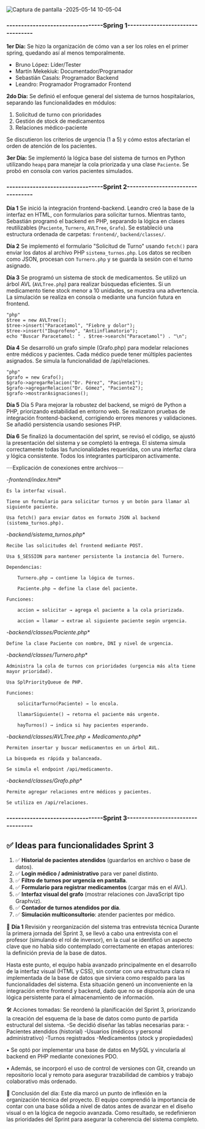 ![Captura de pantalla -2025-05-14 10-05-04](https://github.com/user-attachments/assets/ee9c5681-c9ab-4113-9b14-7d0443ed177f)

### ---------------------------------Spring 1---------------------------------

**1er Día:**
Se hizo la organización de cómo van a ser los roles en el primer spring, quedando así al menos temporalmente.

* Bruno López: Líder/Tester
* Martín Mekekiuk: Documentador/Programador
* Sebastián Casals: Programador Backend
* Leandro: Programador Programador Frontend

**2do Día:**
Se definió el enfoque general del sistema de turnos hospitalarios, separando las funcionalidades en módulos:

1. Solicitud de turno con prioridades
2. Gestión de stock de medicamentos
3. Relaciones médico-paciente

Se discutieron los criterios de urgencia (1 a 5) y cómo estos afectarían el orden de atención de los pacientes.

**3er Día:**
Se implementó la lógica base del sistema de turnos en Python utilizando `heapq` para manejar la cola priorizada y una clase `Paciente`. Se probó en consola con varios pacientes simulados.

### ---------------------------------Sprint 2---------------------------------

**Día 1**
Se inició la integración frontend-backend. Leandro creó la base de la interfaz en HTML, con formularios para solicitar turnos. Mientras tanto, Sebastián programó el backend en PHP, separando la lógica en clases reutilizables (`Paciente`, `Turnero`, `AVLTree`, `Grafo`). Se estableció una estructura ordenada de carpetas: `frontend/`, `backend/classes/`.

**Día 2**
Se implementó el formulario "Solicitud de Turno" usando `fetch()` para enviar los datos al archivo PHP `sistema_turnos.php`. Los datos se reciben como JSON, procesan con `Turnero.php` y se guarda la sesión con el turno asignado.

**Día 3**
Se programó un sistema de stock de medicamentos. Se utilizó un árbol AVL (`AVLTree.php`) para realizar búsquedas eficientes. Si un medicamento tiene stock menor a 10 unidades, se muestra una advertencia. La simulación se realiza en consola o mediante una función futura en frontend.

    "php"
    $tree = new AVLTree();
    $tree->insert("Paracetamol", "Fiebre y dolor");
    $tree->insert("Ibuprofeno", "Antiinflamatorio");
    echo "Buscar Paracetamol: " . $tree->search("Paracetamol") . "\n";

**Día 4**
Se desarrolló un grafo simple (Grafo.php) para modelar relaciones entre médicos y pacientes. Cada médico puede tener múltiples pacientes asignados. Se simula la funcionalidad de /api/relaciones.

    "php"
    $grafo = new Grafo();
    $grafo->agregarRelacion("Dr. Pérez", "Paciente1");
    $grafo->agregarRelacion("Dr. Gómez", "Paciente2");
    $grafo->mostrarAsignaciones();

**Día 5**
Día 5
Para mejorar la robustez del backend, se migró de Python a PHP, priorizando estabilidad en entorno web. Se realizaron pruebas de integración frontend-backend, corrigiendo errores menores y validaciones. Se añadió persistencia usando sesiones PHP.

**Día 6**
Se finalizó la documentación del sprint, se revisó el código, se ajustó la presentación del sistema y se completó la entrega. El sistema simula correctamente todas las funcionalidades requeridas, con una interfaz clara y lógica consistente. Todos los integrantes participaron activamente.


····Explicación de conexiones entre archivos····

-*frontend/index.html**

    Es la interfaz visual.

    Tiene un formulario para solicitar turnos y un botón para llamar al siguiente paciente.

    Usa fetch() para enviar datos en formato JSON al backend (sistema_turnos.php).

-*backend/sistema_turnos.php**

    Recibe las solicitudes del frontend mediante POST.

    Usa $_SESSION para mantener persistente la instancia del Turnero.

    Dependencias:

        Turnero.php → contiene la lógica de turnos.

        Paciente.php → define la clase del paciente.

    Funciones:

        accion = solicitar → agrega el paciente a la cola priorizada.

        accion = llamar → extrae al siguiente paciente según urgencia.

-*backend/classes/Paciente.php**

    Define la clase Paciente con nombre, DNI y nivel de urgencia.

-*backend/classes/Turnero.php**

    Administra la cola de turnos con prioridades (urgencia más alta tiene mayor prioridad).

    Usa SplPriorityQueue de PHP.

    Funciones:

        solicitarTurno(Paciente) → lo encola.

        llamarSiguiente() → retorna el paciente más urgente.

        hayTurnos() → indica si hay pacientes esperando.

-*backend/classes/AVLTree.php + Medicamento.php**

    Permiten insertar y buscar medicamentos en un árbol AVL.

    La búsqueda es rápida y balanceada.

    Se simula el endpoint /api/medicamento.

-*backend/classes/Grafo.php**

    Permite agregar relaciones entre médicos y pacientes.

    Se utiliza en /api/relaciones.

### ---------------------------------Sprint 3---------------------------------
## ✅ Ideas para funcionalidades Sprint 3

1. ✅ **Historial de pacientes atendidos** (guardarlos en archivo o base de datos).
2. ✅ **Login médico / administrativo** para ver panel distinto.
3. ✅ **Filtro de turnos por urgencia en pantalla**.
4. ✅ **Formulario para registrar medicamentos** (cargar más en el AVL).
5. ✅ **Interfaz visual del grafo** (mostrar relaciones con JavaScript tipo Graphviz).
6. ✅ **Contador de turnos atendidos por día**.
7. ✅ **Simulación multiconsultorio**: atender pacientes por médico.


📅 **Día 1**
Revisión y reorganización del sistema tras entrevista técnica
Durante la primera jornada del Sprint 3, se llevó a cabo una entrevista con el profesor (simulando el rol de inversor), en la cual se identificó un aspecto clave que no había sido contemplado correctamente en etapas anteriores: la definición previa de la base de datos.

Hasta este punto, el equipo había avanzado principalmente en el desarrollo de la interfaz visual (HTML y CSS), sin contar con una estructura clara ni implementada de la base de datos que sirviera como respaldo para las funcionalidades del sistema. Esta situación generó un inconveniente en la integración entre frontend y backend, dado que no se disponía aún de una lógica persistente para el almacenamiento de información.

🛠 Acciones tomadas:
Se reordenó la planificación del Sprint 3, priorizando la creación del esquema de la base de datos como punto de partida estructural del sistema.
-Se decidió diseñar las tablas necesarias para:
-Pacientes atendidos (historial)
-Usuarios (médicos y personal administrativo)
-Turnos registrados
-Medicamentos (stock y propiedades)

• Se optó por implementar una base de datos en MySQL y vincularla al backend en PHP mediante conexiones PDO.

• Además, se incorporó el uso de control de versiones con Git, creando un repositorio local y remoto para asegurar trazabilidad de cambios y trabajo colaborativo más ordenado.

🧩 Conclusión del día:
Este día marcó un punto de inflexión en la organización técnica del proyecto. El equipo comprendió la importancia de contar con una base sólida a nivel de datos antes de avanzar en el diseño visual o en la lógica de negocio avanzada. Como resultado, se redefinieron las prioridades del Sprint para asegurar la coherencia del sistema completo.

